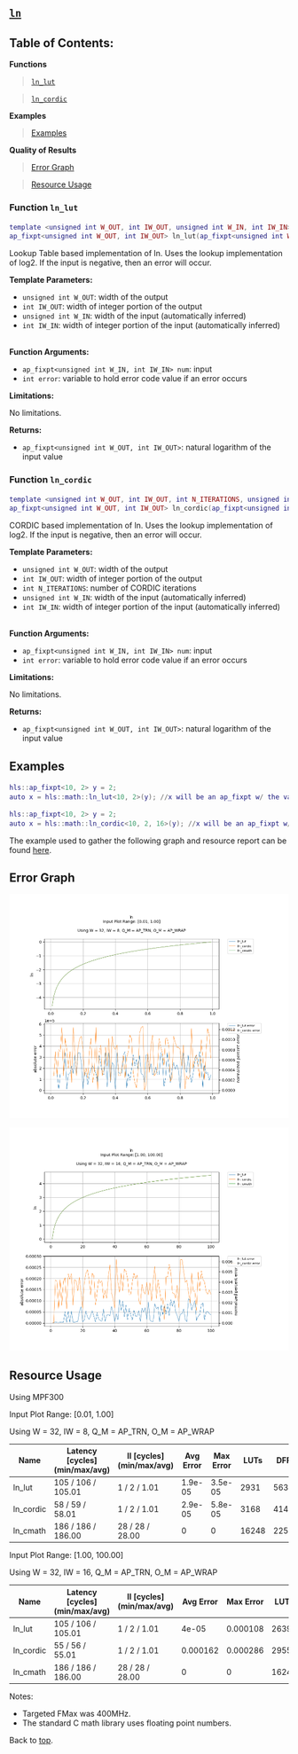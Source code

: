 ## [`ln`](../../include/hls_ln.hpp)

## Table of Contents:

**Functions**

> [`ln_lut`](#function-ln_lut)

> [`ln_cordic`](#function-ln_cordic)

**Examples**

> [Examples](#examples)

**Quality of Results**

> [Error Graph](#error-graph)

> [Resource Usage](#resource-usage)

### Function `ln_lut`
~~~lua
template <unsigned int W_OUT, int IW_OUT, unsigned int W_IN, int IW_IN>
ap_fixpt<unsigned int W_OUT, int IW_OUT> ln_lut(ap_fixpt<unsigned int W_IN, int IW_IN> num, int error)
~~~

Lookup Table based implementation of ln. Uses the lookup implementation of log2. If the input is negative, then an error will occur.



**Template Parameters:**

* `unsigned int W_OUT`: width of the output<br>
* `int IW_OUT`: width of integer portion of the output<br>
* `unsigned int W_IN`: width of the input (automatically inferred)<br>
* `int IW_IN`: width of integer portion of the input (automatically inferred)<br> <br>

**Function Arguments:**

* `ap_fixpt<unsigned int W_IN, int IW_IN> num`: input<br>
* `int error`: variable to hold error code value if an error occurs<br>

**Limitations:**

No limitations.

**Returns:**

- `ap_fixpt<unsigned int W_OUT, int IW_OUT>`: natural logarithm of the input value
### Function `ln_cordic`
~~~lua
template <unsigned int W_OUT, int IW_OUT, int N_ITERATIONS, unsigned int W_IN, int IW_IN>
ap_fixpt<unsigned int W_OUT, int IW_OUT> ln_cordic(ap_fixpt<unsigned int W_IN, int IW_IN> num, int error)
~~~

CORDIC based implementation of ln. Uses the lookup implementation of log2. If the input is negative, then an error will occur.



**Template Parameters:**

* `unsigned int W_OUT`: width of the output<br>
* `int IW_OUT`: width of integer portion of the output<br>
* `int N_ITERATIONS`: number of CORDIC iterations<br>
* `unsigned int W_IN`: width of the input (automatically inferred)<br>
* `int IW_IN`: width of integer portion of the input (automatically inferred)<br> <br>

**Function Arguments:**

* `ap_fixpt<unsigned int W_IN, int IW_IN> num`: input<br>
* `int error`: variable to hold error code value if an error occurs<br>

**Limitations:**

No limitations.

**Returns:**

- `ap_fixpt<unsigned int W_OUT, int IW_OUT>`: natural logarithm of the input value

## Examples

~~~lua
hls::ap_fixpt<10, 2> y = 2;
auto x = hls::math::ln_lut<10, 2>(y); //x will be an ap_fixpt w/ the value 0.69314718055995
~~~
~~~lua
hls::ap_fixpt<10, 2> y = 2;
auto x = hls::math::ln_cordic<10, 2, 16>(y); //x will be an ap_fixpt w/ the value 0.69314718055995
~~~

The example used to gather the following graph and resource report can be found [here](../../examples/simple/ln).

## Error Graph

![ln_D32_I8_S0.010000_L1.000000](<../graphs/ln_D32_I8_S0.010000_L1.000000_graph.png>)

![ln_D32_I16_S1.000000_L100.000000](<../graphs/ln_D32_I16_S1.000000_L100.000000_graph.png>)

## Resource Usage

Using MPF300


Input Plot Range: [0.01, 1.00]

Using W = 32, IW = 8, Q_M = AP_TRN, O_M = AP_WRAP



| Name      | Latency [cycles] (min/max/avg)   | II [cycles] (min/max/avg)   |   Avg Error |   Max Error |   LUTs |   DFFs |   DSPs |   LSRAM |   uSRAM | Estimated Frequency   |
|-----------|----------------------------------|-----------------------------|-------------|-------------|--------|--------|--------|---------|---------|-----------------------|
| ln_lut    | 105 / 106 / 105.01               | 1 / 2 / 1.01                |     1.9e-05 |     3.5e-05 |   2931 |   5638 |      5 |       1 |       1 | 368.596 MHz           |
| ln_cordic | 58 / 59 / 58.01                  | 1 / 2 / 1.01                |     2.9e-05 |     5.8e-05 |   3168 |   4141 |     11 |       0 |       4 | 339.905 MHz           |
| ln_cmath  | 186 / 186 / 186.00               | 28 / 28 / 28.00             |     0       |     0       |  16248 |  22506 |      9 |       6 |       0 | 300.030 MHz           |


Input Plot Range: [1.00, 100.00]

Using W = 32, IW = 16, Q_M = AP_TRN, O_M = AP_WRAP



| Name      | Latency [cycles] (min/max/avg)   | II [cycles] (min/max/avg)   |   Avg Error |   Max Error |   LUTs |   DFFs |   DSPs |   LSRAM |   uSRAM | Estimated Frequency   |
|-----------|----------------------------------|-----------------------------|-------------|-------------|--------|--------|--------|---------|---------|-----------------------|
| ln_lut    | 105 / 106 / 105.01               | 1 / 2 / 1.01                |    4e-05    |    0.000108 |   2639 |   4833 |      5 |       1 |       2 | 350.631 MHz           |
| ln_cordic | 55 / 56 / 55.01                  | 1 / 2 / 1.01                |    0.000162 |    0.000286 |   2955 |   3636 |     11 |       0 |       4 | 352.237 MHz           |
| ln_cmath  | 186 / 186 / 186.00               | 28 / 28 / 28.00             |    0        |    0        |  16248 |  22506 |      9 |       6 |       0 | 295.858 MHz           |

Notes:
- Targeted FMax was 400MHz.
- The standard C math library uses floating point numbers.


Back to [top](#).